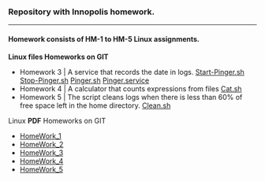 ### Repository with __Innopolis__ homework.
___

#### Homework consists of HM-1 to HM-5 __Linux__ assignments.

**Linux files Homeworks on GIT**

* Homework 3 | A service that records the date in logs.
[Start-Pinger.sh](https://github.com/AyuBBlack/Devops/blob/main/Linux/start-pinger.sh)
[Stop-Pinger.sh](https://github.com/AyuBBlack/Devops/blob/main/Linux/stop-pinger.sh)
[Pinger.sh](https://github.com/AyuBBlack/Devops/blob/main/Linux/pinger.sh)
[Pinger.service](https://github.com/AyuBBlack/Devops/blob/main/Linux/pinger.service)
* Homework 4 | A calculator that counts expressions from files
[Cat.sh](https://github.com/AyuBBlack/Devops/blob/main/Linux/cat.sh)
* Homework 5 | The script cleans logs when there is less than 60% of free space left in the home directory.
[Clean.sh](https://github.com/AyuBBlack/Devops/blob/main/Linux/clean.sh)

Linux **PDF** Homeworks on GIT

* [HomeWork_1](https://github.com/AyuBBlack/Devops/blob/main/HomeWorks/HM_1.pdf)
* [HomeWork_2](https://github.com/AyuBBlack/Devops/blob/main/HomeWorks/HM-2.pdf)
* [HomeWork_3](https://github.com/AyuBBlack/Devops/blob/main/HomeWorks/HM-3.pdf)
* [HomeWork_4](https://github.com/AyuBBlack/Devops/blob/main/HomeWorks/HM-4.pdf)
* [HomeWork_5](https://github.com/AyuBBlack/Devops/blob/main/HomeWorks/HM-5.pdf)


